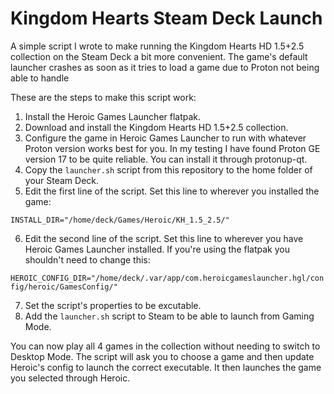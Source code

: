 # Kingdom Hearts Steam Deck Launch

A simple script I wrote to make running the Kingdom Hearts HD 1.5+2.5 collection on the Steam Deck a bit more convenient. The game's default launcher crashes as soon as it tries to load a game due to Proton not being able to handle 

These are the steps to make this script work:
1. Install the Heroic Games Launcher flatpak. 
2. Download and install the Kingdom Hearts HD 1.5+2.5 collection.
3. Configure the game in Heroic Games Launcher to run with whatever Proton version works best for you. In my testing I have found Proton GE version 17 to be quite reliable. You can install it through protonup-qt.
4. Copy the `launcher.sh` script from this repository to the home folder of your Steam Deck.
5. Edit the first line of the script. Set this line to wherever you installed the game:

`INSTALL_DIR="/home/deck/Games/Heroic/KH_1.5_2.5/"`

6. Edit the second line of the script. Set this line to wherever you have Heroic Games Launcher installed. If you're using the flatpak you shouldn't need to change this:

`HEROIC_CONFIG_DIR="/home/deck/.var/app/com.heroicgameslauncher.hgl/config/heroic/GamesConfig/"`

7. Set the script's properties to be excutable.
8. Add the `launcher.sh` script to Steam to be able to launch from Gaming Mode.

You can now play all 4 games in the collection without needing to switch to Desktop Mode. The script will ask you to choose a game and then update Heroic's config to launch the correct executable. It then launches the game you selected through Heroic.
